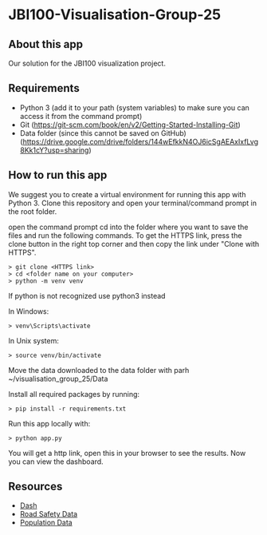 # JBI100-Visualisation-Group-25

## About this app

Our solution for the JBI100 visualization project.

## Requirements

* Python 3 (add it to your path (system variables) to make sure you can access it from the command prompt)
* Git (https://git-scm.com/book/en/v2/Getting-Started-Installing-Git)
* Data folder (since this cannot be saved on GitHub) (https://drive.google.com/drive/folders/144wEfkkN4OJ6icSgAEAxIxfLvg8Kk1cY?usp=sharing)

## How to run this app
We suggest you to create a virtual environment for running this app with Python 3. Clone this repository 
and open your terminal/command prompt in the root folder.

open the command prompt
cd into the folder where you want to save the files and run the following commands. To get the HTTPS link, press the clone button in the right top corner and then copy the link under "Clone with HTTPS". 

```
> git clone <HTTPS link>
> cd <folder name on your computer>
> python -m venv venv
```
If python is not recognized use python3 instead

In Windows: 

```
> venv\Scripts\activate

```
In Unix system:
```
> source venv/bin/activate
```

Move the data downloaded to the data folder with parh ~/visualisation_group_25/Data

Install all required packages by running:
```
> pip install -r requirements.txt
```

Run this app locally with:
```
> python app.py
```
You will get a http link, open this in your browser to see the results. Now you can view the dashboard.

## Resources

* [Dash](https://dash.plot.ly/)
* [Road Safety Data](https://data.gov.uk/dataset/cb7ae6f0-4be6-4935-9277-47e5ce24a11f/road-safety-data)
* [Population Data](https://www.ons.gov.uk/peoplepopulationandcommunity/populationandmigration/populationestimates/datasets/populationestimatesforukenglandandwalesscotlandandnorthernireland)
